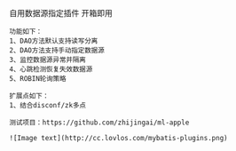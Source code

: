 自用数据源指定插件
开箱即用

	功能如下：
	1、DAO方法默认支持读写分离
	2、DAO方法支持手动指定数据源
	3、监控数据源异常并隔离
	4、心跳检测恢复失效数据源
	5、ROBIN轮询策略
	
	扩展点如下：
	1、结合disconf/zk多点
	
	测试项目：https://github.com/zhijingai/ml-apple
	
	![Image text](http://cc.lovlos.com/mybatis-plugins.png)